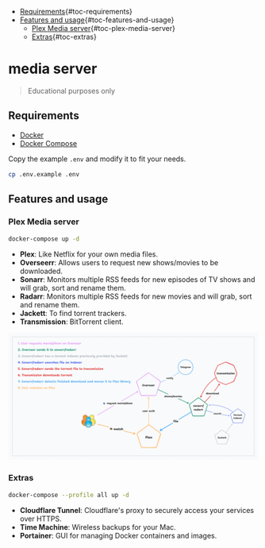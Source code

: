 - [Requirements](#requirements){#toc-requirements}
- [Features and
    usage](#features-and-usage){#toc-features-and-usage}
  - [Plex Media
      server](#plex-media-server){#toc-plex-media-server}
  - [Extras](#extras){#toc-extras}

# media server

> Educational purposes only

## Requirements

-   [Docker](https://www.docker.com/)
-   [Docker Compose](https://docs.docker.com/compose/)

Copy the example `.env` and modify it to fit your needs.

``` bash
cp .env.example .env
```

## Features and usage

### Plex Media server

``` bash
docker-compose up -d
```

-   **Plex**: Like Netflix for your own media files.
-   **Overseerr**: Allows users to request new shows/movies to be
    downloaded.
-   **Sonarr**: Monitors multiple RSS feeds for new episodes of TV shows
    and will grab, sort and rename them.
-   **Radarr**: Monitors multiple RSS feeds for new movies and will
    grab, sort and rename them.
-   **Jackett**: To find torrent trackers.
-   **Transmission**: BitTorrent client.

![diagram](./diagram.png)

### Extras

``` bash
docker-compose --profile all up -d
```

-   **Cloudflare Tunnel**: Cloudflare's proxy to securely access your
    services over HTTPS.
-   **Time Machine**: Wireless backups for your Mac.
-   **Portainer**: GUI for managing Docker containers and images.
